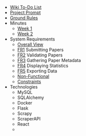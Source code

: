 - [Wiki To-Do List](https://github.ncsu.edu/engr-csc-sdc/2022SpringTeam06-CSC-Dept-1/wiki/Wiki-ToDo-and-Notes)
- [Project Prompt](https://github.ncsu.edu/engr-csc-sdc/2022SpringTeam06-CSC-Dept-1/wiki/Project-Prompt)
- [Ground Rules](https://github.ncsu.edu/engr-csc-sdc/2022SpringTeam06-CSC-Dept-1/wiki/Ground-Rules)
- Minutes
    - [Week 1](https://github.ncsu.edu/engr-csc-sdc/2022SpringTeam06-CSC-Dept-1/wiki/Week-1)
    - [Week 2](https://github.ncsu.edu/engr-csc-sdc/2022SpringTeam06-CSC-Dept-1/wiki/Week-2)
- System Requirements
    - [Overall View](https://github.ncsu.edu/engr-csc-sdc/2022SpringTeam06-CSC-Dept-1/wiki/Overall-View)
    - [FR1](https://github.ncsu.edu/engr-csc-sdc/2022SpringTeam06-CSC-Dept-1/wiki/FR1-Submitting-Papers) Submitting Papers
    - [FR2](https://github.ncsu.edu/engr-csc-sdc/2022SpringTeam06-CSC-Dept-1/wiki/FR2-Validating-Papers) Validating Papers
    - [FR3](https://github.ncsu.edu/engr-csc-sdc/2022SpringTeam06-CSC-Dept-1/wiki/FR3-Gathering-Paper-Metadata) Gathering Paper Metadata
    - [FR4](https://github.ncsu.edu/engr-csc-sdc/2022SpringTeam06-CSC-Dept-1/wiki/FR4-Displaying-Statistics) Displaying Statistics
    - [FR5](https://github.ncsu.edu/engr-csc-sdc/2022SpringTeam06-CSC-Dept-1/wiki/FR5-Exporting-Data) Exporting Data
    - [Non-Functional](https://github.ncsu.edu/engr-csc-sdc/2022SpringTeam06-CSC-Dept-1/wiki/Non-Functional-Requirements)
    - [Constraints](https://github.ncsu.edu/engr-csc-sdc/2022SpringTeam06-CSC-Dept-1/wiki/Constraints)
- Technologies
    - MySQL
    - SQLAlchemy
    - Docker
    - Flask
    - Scrapy
    - ScraperAPI
    - React
    - 
